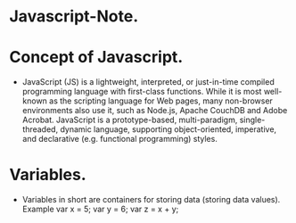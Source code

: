 # Javascript-Note.
# Concept of Javascript.
- JavaScript (JS) is a lightweight, interpreted, or just-in-time compiled programming language with first-class functions. While it is most well-known as the scripting language for Web pages, many non-browser environments also use it, such as Node.js, Apache CouchDB and Adobe Acrobat. JavaScript is a prototype-based, multi-paradigm, single-threaded, dynamic language, supporting object-oriented, imperative, and declarative (e.g. functional programming) styles.
# Variables.
- Variables in short are containers for storing data (storing data values).
Example
var x = 5;
var y = 6;
var z = x + y;

